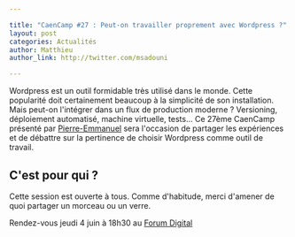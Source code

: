 ```yaml
---

title: "CaenCamp #27 : Peut-on travailler proprement avec Wordpress ?"
layout: post
categories: Actualités
author: Matthieu
author_link: http://twitter.com/msadouni

---
```


Wordpress est un outil formidable très utilisé dans le monde. Cette popularité doit certainement beaucoup à la simplicité de son installation. Mais peut-on l'intégrer dans un flux de production moderne ? Versioning, déploiement automatisé, machine virtuelle, tests... Ce 27ème CaenCamp présenté par [Pierre-Emmanuel](https://twitter.com/pefringant) sera l'occasion de partager les expériences et de débattre sur la pertinence de choisir Wordpress comme outil de travail.

## C'est pour qui ?

Cette session est ouverte à tous. Comme d'habitude, merci d'amener de quoi partager un morceau ou un verre.

Rendez-vous jeudi 4 juin à 18h30 au [Forum Digital](http://forum-digital.fr/fr/acces-et-localisation-du-forum-digital-de-caen-colombelles.-gc16.html)
